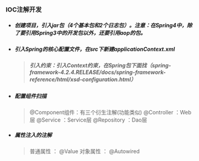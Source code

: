 
### IOC注解开发  

* ##### 创建项目，引入jar包（4个基本包和2个日志包）。注意：在Spring4中，除了要引用Spring3中的开发包以外，还要引用aop的包。  
* ##### 引入Spring的核心配置文件，在src下新建applicationContext.xml  
  > ##### 引入约束：引入Context约束，在Spring包下面找（spring-framework-4.2.4.RELEASE/docs/spring-framework-reference/html/xsd-configuration.html）  
  > ##### 
* ##### 配置组件扫描
  > @Component组件：有三个衍生注解(功能类似)
  > @Controller ：Web层
  > @Service ：Service层
  > @Repository ：Dao层
* ##### 属性注入的注解
  > 普通属性 ： @Value
  > 对象属性 ： @Autowired

